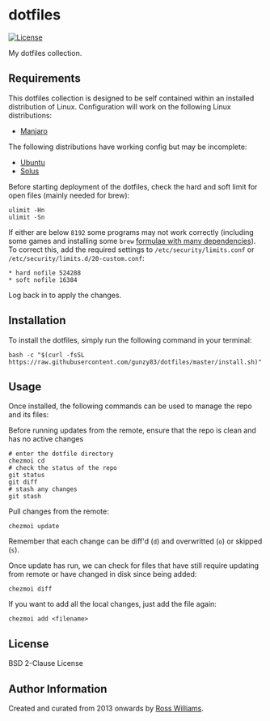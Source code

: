 dotfiles
========

[![License](https://img.shields.io/badge/License-BSD%202--Clause-brightgreen.svg?style=flat-square)](LICENSE)

My dotfiles collection.

Requirements
------------

This dotfiles collection is designed to be self contained within an installed distribution of Linux. Configuration will work on the following Linux distributions:

* [Manjaro](https://manjaro.org/)

The following distributions have working config but may be incomplete:

* [Ubuntu](https://ubuntu.com/)
* [Solus](https://getsol.us/home/)

Before starting deployment of the dotfiles, check the hard and soft limit for open files (mainly needed for brew):

```shell
ulimit -Hn
ulimit -Sn
```

If either are below `8192` some programs may not work correctly (including some games and installing some `brew` [formulae with many dependencies](https://github.com/Homebrew/brew/issues/9120)). To correct this, add the required settings to `/etc/security/limits.conf` or `/etc/security/limits.d/20-custom.conf`:

```shell
* hard nofile 524288
* soft nofile 16384
```

Log back in to apply the changes.

Installation
------------

To install the dotfiles, simply run the following command in your terminal:

```shell
bash -c "$(curl -fsSL https://raw.githubusercontent.com/gunzy83/dotfiles/master/install.sh)"
```

Usage
-----

Once installed, the following commands can be used to manage the repo and its files:

Before running updates from the remote, ensure that the repo is clean and has no active changes

```
# enter the dotfile directory
chezmoi cd
# check the status of the repo
git status
git diff
# stash any changes
git stash
```

Pull changes from the remote:

```
chezmoi update
```

Remember that each change can be diff'd (`d`) and overwritted (`o`) or skipped (`s`).

Once update has run, we can check for files that have still require updating from remote or have changed in disk since being added:

```
chezmoi diff
```

If you want to add all the local changes, just add the file again:

```
chezmoi add <filename>
```

License
-------

BSD 2-Clause License

Author Information
------------------

Created and curated from 2013 onwards by [Ross Williams](http://rosswilliams.id.au/).
